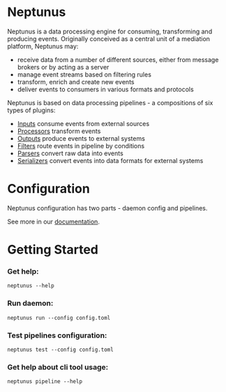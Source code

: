 # Neptunus
 
Neptunus is a data processing engine for consuming, transforming and producing events. Originally conceived as a central unit of a mediation platform, Neptunus may:
 - receive data from a number of different sources, either from message brokers or by acting as a server
 - manage event streams based on filtering rules
 - transform, enrich and create new events
 - deliver events to consumers in various formats and protocols

Neptunus is based on data processing pipelines - a compositions of six types of plugins:
 - [Inputs](plugins/inputs/) consume events from external sources
 - [Processors](plugins/processors/) transform events
 - [Outputs](plugins/outputs/) produce events to external systems
 - [Filters](plugins/filters/) route events in pipeline by conditions
 - [Parsers](plugins/parsers/) convert raw data into events
 - [Serializers](plugins/serializers/) convert events into data formats for external systems

# Configuration
Neptunus configuration has two parts - daemon config and pipelines.

See more in our [documentation](docs/CONFIGURATION.md).

# Getting Started
### Get help:
```
neptunus --help
```

### Run daemon:
```
neptunus run --config config.toml
```

### Test pipelines configuration:
```
neptunus test --config config.toml
```

### Get help about cli tool usage:
```
neptunus pipeline --help
```
